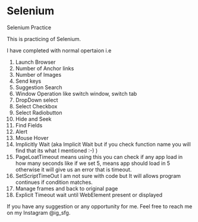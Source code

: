 # Selenium
Selenium Practice 

This is practicing of Selenium. 

I have completed with normal opertaion i.e 

  1. Launch Browser
  2. Number of Anchor links
  3. Number of Images 
  4. Send keys
  5. Suggestion Search
  6. Window Operation like switch window, switch tab
  7. DropDown select
  8. Select Checkbox
  9. Select Radiobutton
 10. Hide and Seek
 11. Find Fields
 12. Alert
 13. Mouse Hover
 14. Implicitly Wait (aka Implicit Wait but if you check function name you will find that its what I mentioned :-) )
 15. PageLoatTimeout means using this you can check if any app load in how many seconds like if we set 5, means app should load in 5 otherwise it will give us an error that is timeout.
 16. SetScriptTimeOut I am not sure with code but It will allows program continues if condition matches.
 17. Manage frames and back to original page
 18. Explicit Timeout wait until WebElement present or displayed
 
 
If you have any suggestion or any opportunity for me. Feel free to reach me on my Instagram @ig_sfg. 

